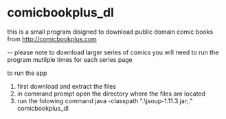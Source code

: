 # comicbookplus_dl
this is a small program disigned to download public domain comic books from http://comicbookplus.com

-- please note to download larger series of comics you will need to run the program mutilple times for each series  page

to run the app 
  1. first download and extract the files
  2. in command prompt open the directory where the files are located
  3. run the folowing command java -classpath ".\jsoup-1.11.3.jar;." comicbookplus_dl

